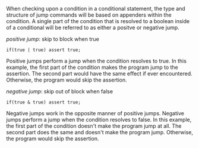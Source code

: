 When checking upon a condition in a conditional statement, the type and structure of jump commands will be based on appenders within the condition. A single part of the condition that is resolved to a boolean inside of a conditional will be referred to as either a positve or negative jump.

*positive jump*: skip to block when true

`if(true | true)
  assert true;`

Positive jumps perform a jump when the condition resolves to true. In this example, the first part of the condition makes the program jump to the assertion. The second part would have the same effect if ever encountered. Otherwise, the program would skip the assertion.


*negative jump*: skip out of block when false

`if(true & true)
  assert true;`

Negative jumps work in the opposite manner of positive jumps. Negative jumps perform a jump when the condition resolves to false. In this example, the first part of the condition doesn't make the program jump at all. The second part does the same and doesn't make the program jump. Otherwise, the program would skip the assertion.

